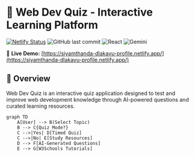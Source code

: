# 🚀 Web Dev Quiz - Interactive Learning Platform

[![Netlify Status](https://api.netlify.com/api/v1/badges/YOUR-DEPLOY-ID/deploy-status)](https://app.netlify.com/sites/YOUR-SITE-NAME/deploys)
![GitHub last commit](https://img.shields.io/github/last-commit/YOUR-USERNAME/YOUR-REPO)
![React](https://img.shields.io/badge/React-18.2-blue)
![Gemini](https://img.shields.io/badge/Gemini-API-orange)

🔗 **Live Demo:** [https://siyamthanda-dlakavu-profile.netlify.app/](https://siyamthanda-dlakavu-profile.netlify.app/)

## 🌟 Overview

Web Dev Quiz is an interactive quiz application designed to test and improve web development knowledge through AI-powered questions and curated learning resources.

```mermaid
graph TD
    A[User] --> B(Select Topic)
    B --> C{Quiz Mode?}
    C -->|Yes| D[Timed Quiz]
    C -->|No| E[Study Resources]
    D --> F[AI-Generated Questions]
    E --> G[W3Schools Tutorials]
